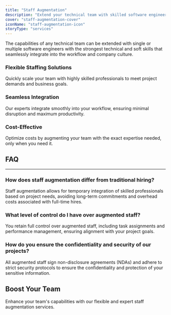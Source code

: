```yaml
---
title: "Staff Augmentation"
description: "Extend your technical team with skilled software engineers who integrate seamlessly into your workflow and company culture."
cover: "staff-augmentation-cover"
iconName: "staff-augmentation-icon"
storyType: "services"
---
```


The capabilities of any technical team can be extended with single or multiple software engineers with the strongest technical and soft skills that seamlessly integrate into the workflow and company culture.

### Flexible Staffing Solutions

Quickly scale your team with highly skilled professionals to meet project demands and business goals.

### Seamless Integration

Our experts integrate smoothly into your workflow, ensuring minimal disruption and maximum productivity.

### Cost-Effective

Optimize costs by augmenting your team with the exact expertise needed, only when you need it.

## FAQ

---

### How does staff augmentation differ from traditional hiring?

Staff augmentation allows for temporary integration of skilled professionals based on project needs, avoiding long-term commitments and overhead costs associated with full-time hires.

### What level of control do I have over augmented staff?

You retain full control over augmented staff, including task assignments and performance management, ensuring alignment with your project goals.

### How do you ensure the confidentiality and security of our projects?

All augmented staff sign non-disclosure agreements (NDAs) and adhere to strict security protocols to ensure the confidentiality and protection of your sensitive information.

## Boost Your Team

Enhance your team's capabilities with our flexible and expert staff augmentation services.

